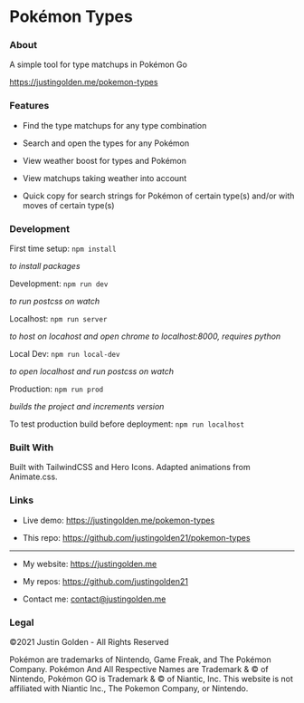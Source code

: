 # Pokémon Types

### About

A simple tool for type matchups in Pokémon Go

https://justingolden.me/pokemon-types

### Features

-   Find the type matchups for any type combination

-   Search and open the types for any Pokémon

-   View weather boost for types and Pokémon

-   View matchups taking weather into account

-   Quick copy for search strings for Pokémon of certain type(s) and/or with moves of certain type(s)

### Development

First time setup: `npm install`

_to install packages_

Development: `npm run dev`

_to run postcss on watch_

Localhost: `npm run server`

_to host on locahost and open chrome to localhost:8000, requires python_

Local Dev: `npm run local-dev`

_to open localhost and run postcss on watch_

Production: `npm run prod`

_builds the project and increments version_

To test production build before deployment: `npm run localhost`

### Built With

Built with TailwindCSS and Hero Icons. Adapted animations from Animate.css.

### Links

-   Live demo: https://justingolden.me/pokemon-types

-   This repo: https://github.com/justingolden21/pokemon-types

<hr>

-   My website: https://justingolden.me

-   My repos: https://github.com/justingolden21

-   Contact me: contact@justingolden.me

### Legal

©2021 Justin Golden - All Rights Reserved

Pokémon are trademarks of Nintendo, Game Freak, and The Pokémon Company. Pokémon And All Respective Names are Trademark & © of Nintendo, Pokémon GO is Trademark & © of Niantic, Inc. This website is not affiliated with Niantic Inc., The Pokemon Company, or Nintendo.
